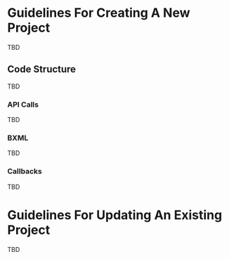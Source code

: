 # Guidelines For Creating A New Project

TBD

## Code Structure

TBD

### API Calls

TBD

### BXML

TBD

### Callbacks

TBD

# Guidelines For Updating An Existing Project

TBD

